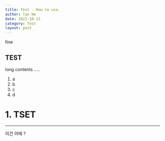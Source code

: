```yaml
---
title: Test - How to use.
author: Tao He
date: 2021-10-13
category: Test
layout: post
---
```


fine

TEST
-------------

long contents .....

1. a
2. b
3. c
4. d

# 1. TSET
-------------
이건 어때 ? 